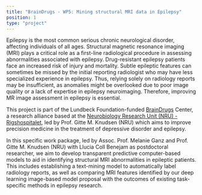 ```yaml
---
title: "BrainDrugs - WP5: Mining structural MRI data in Epilepsy"
position: 1
type: "project"
---
```



Epilepsy is the most common serious chronic neurological disorder, affecting individuals of all ages. Structural magnetic resonance imaging (MRI) plays a critical role as a first-line radiological procedure in assessing abnormalities associated with epilepsy.
Drug-resistant epilepsy patients face an increased risk of injury and mortality. Subtle epileptic features can sometimes be missed by the initial reporting radiologist who may have less specialized experience in epilepsy. Thus, relying solely on radiology reports may be insufficient, as anomalies might be overlooked due to poor image quality or a lack of expertise in epilepsy neuroimaging. Therefore, improving MR image assessment in epilepsy is essential.

This project is part of the Lundbeck Foundation-funded [BrainDrugs]("https://braindrugs.nru.dk/") Center, a research alliance based at the [Neurobiology Research Unit (NRU) - Rigshospitalet](https://nru.dk/index.php), led by Prof. Gitte M. Knudsen (NRU) which aims to improve precision medicine in the treatment of depressive disorder and epilepsy. 

In this specific work package, led by Assoc. Prof. Melanie Ganz and Prof. Gitte M. Knudsen (NRU) with Llucia Coll Benejam as postdoctoral researcher, we aim to develop transparent predictive computer-based models to aid in identifying structural MRI abnormalities in epileptic patients. This includes establishing a text-mining model to automatically label radiology reports, as well as comparing MRI features identified by our deep learning image-based model proposal with the outcomes of existing task-specific methods in epilepsy research.


